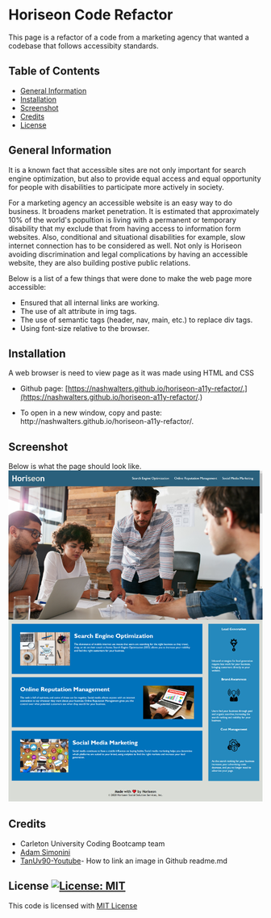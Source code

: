 # Horiseon Code Refactor

This page is a refactor of a code from a marketing agency that wanted a codebase that follows accessibity standards. 

## Table of Contents
* [General Information](#general-information)
* [Installation](#installation)
* [Screenshot](#screenshot)
* [Credits](#credits)
* [License](#license)

## General Information

It is a known fact that accessible sites are not only important for search engine optimization, but also to provide equal access and equal opportunity for people with disabilities to participate more actively in society.

For a marketing agency an accessible website is an easy way to do business. It broadens market penetration. It is estimated that approximately 10% of the world's popultion is living with a permanent or temporary disability that my exclude that from having access to information form websites. Also, conditional and situational disabilities for example, slow internet connection has to be considered as well. Not only is Horiseon avoiding discrimination and legal complications by having an accessible website, they are also building postive public relations.

Below is a list of a few things that were done to make the web page more accessible:

* Ensured that all internal links are working.
* The use of alt attribute in img tags. 
* The use of semantic tags (header, nav, main, etc.) to replace div tags.
* Using font-size relative to the browser.

## Installation
A web browser is need to view page as it was made using HTML and CSS
* Github page: [https://nashwalters.github.io/horiseon-a11y-refactor/.](https://nashwalters.github.io/horiseon-a11y-refactor/.)

* To open in a new window, copy and paste: http://<span></span>nashwalters.github.io/horiseon-a11y-refactor/.
## Screenshot
Below is what the page should look like.
<img src="assets/images/screencapture.png" alt="Screencapture of page">

## Credits
* Carleton University Coding Bootcamp team
* [Adam Simonini](https://github.com/adamsimonini)
* [TanUv90-Youtube](https://www.youtube.com/watch?v=hHbWF1Bvgf4&t=5s)- How to link an image in Github readme.md

## License [![License: MIT](https://img.shields.io/badge/License-MIT-yellow.svg)](https://opensource.org/licenses/MIT)
This code is licensed with [MIT License](https://github.com/nashwalters/horiseon-a11y-refactor/blob/main/LICENSE)

